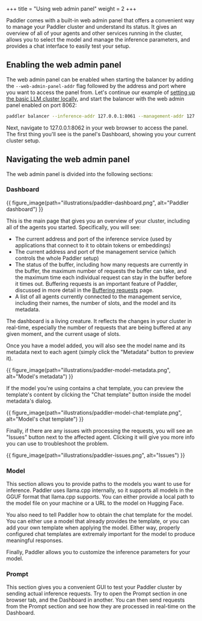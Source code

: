 +++
title = "Using web admin panel"
weight = 2
+++

Paddler comes with a built-in web admin panel that offers a convenient way to manage your Paddler cluster and understand its status. It gives an overview of all of your agents and other services running in the cluster, allows you to select the model and manage the inference parameters, and provides a chat interface to easily test your setup.

## Enabling the web admin panel

The web admin panel can be enabled when starting the balancer by adding the `--web-admin-panel-addr` flag followed by the address and port where you want to access the panel from. Let's continue our example of [setting up the basic LLM cluster locally](@/docs/starting-out/setup-a-basic-llm-cluster.md), and start the balancer with the web admin panel enabled on port 8062:

```bash
paddler balancer --inference-addr 127.0.0.1:8061 --management-addr 127.0.0.1:8060 --web-admin-panel-addr 127.0.0.1:8062
```

Next, navigate to 127.0.0.1:8062 in your web browser to access the panel. The first thing you'll see is the panel's Dashboard, showing you your current cluster setup.

## Navigating the web admin panel

The web admin panel is divided into the following sections:

### Dashboard

{{ figure_image(path="illustrations/paddler-dashboard.png", alt="Paddler dashboard") }}

This is the main page that gives you an overview of your cluster, including all of the agents you started. Specifically, you will see:

- The current address and port of the inference service (used by applications that connect to it to obtain tokens or embeddings)
- The current address and port of the management service (which controls the whole Paddler setup)
- The status of the buffer, including how many requests are currently in the buffer, the maximum number of requests the buffer can take, and the maximum time each individual request can stay in the buffer before it times out. Buffering requests is an important feature of Paddler, discussed in more detail in the [Buffering requests](@/docs/internals/buffered-requests.md) page.
- A list of all agents currently connected to the management service, including their names, the number of slots, and the model and its metadata.

<div class="formatted-text__note">
The dashboard is a living creature. It reflects the changes in your cluster in real-time, especially the number of requests that are being buffered at any given moment, and the current usage of slots.
</div>

Once you have a model added, you will also see the model name and its metadata next to each agent (simply click the "Metadata" button to preview it). 

{{ figure_image(path="illustrations/paddler-model-metadata.png", alt="Model's metadata") }}

If the model you're using contains a chat template, you can preview the template's content by clicking the "Chat template" button inside the model metadata's dialog.

{{ figure_image(path="illustrations/paddler-model-chat-template.png", alt="Model's chat template") }}

Finally, if there are any issues with processing the requests, you will see an "Issues" button next to the affected agent. Clicking it will give you more info you can use to troubleshoot the problem.

{{ figure_image(path="illustrations/paddler-issues.png", alt="Issues") }}


### Model 
This section allows you to provide paths to the models you want to use for inference. Paddler uses llama.cpp internally, so it supports all models in the GGUF format that llama.cpp supports. You can either provide a local path to the model file on your machine or a URL to the model on Hugging Face.

You also need to tell Paddler how to obtain the chat template for the model. You can either use a model that already provides the template, or you can add your own template when applying the model. Either way, properly configured chat templates are extremaly important for the model to produce meaningful responses.

Finally, Paddler allows you to customize the inference parameters for your model. 


### Prompt

This section gives you a convenient GUI to test your Paddler cluster by sending actual inference requests. Try to open the Prompt section in one browser tab, and the Dashboard in another. You can then send requests from the Prompt section and see how they are processed in real-time on the Dashboard.
